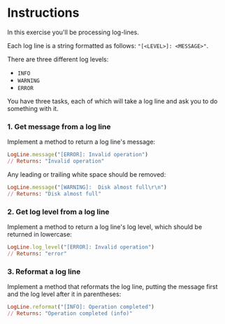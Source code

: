 # Instructions

In this exercise you'll be processing log-lines.

Each log line is a string formatted as follows: `"[<LEVEL>]: <MESSAGE>"`.

There are three different log levels:

- `INFO`
- `WARNING`
- `ERROR`

You have three tasks, each of which will take a log line and ask you to do something with it.

### 1. Get message from a log line

Implement a method to return a log line's message:

```ruby
LogLine.message("[ERROR]: Invalid operation")
// Returns: "Invalid operation"
```

Any leading or trailing white space should be removed:

```ruby
LogLine.message("[WARNING]:  Disk almost full\r\n")
// Returns: "Disk almost full"
```

### 2. Get log level from a log line

Implement a method to return a log line's log level, which should be returned in lowercase:

```ruby
LogLine.log_level("[ERROR]: Invalid operation")
// Returns: "error"
```

### 3. Reformat a log line

Implement a method that reformats the log line, putting the message first and the log level after it in parentheses:

```ruby
LogLine.reformat("[INFO]: Operation completed")
// Returns: "Operation completed (info)"
```

